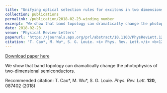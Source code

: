 ```yaml
---
title: "Unifying optical selection rules for excitons in two dimensions: Band topology and winding numbers"
collection: publications
permalink: /publication/2018-02-23-winding_number
excerpt: 'We show that band topology can dramatically change the photophysics of two-dimensional semiconductors.'
date: 2018-02-23
venue: 'Physical Review Letters'
paperurl: 'https://journals.aps.org/prl/abstract/10.1103/PhysRevLett.120.087402'
citation: 'T. Cao*, M. Wu*, S. G. Louie. <i> Phys. Rev. Lett.</i> <b>120</b>, 087402 (2018)'
---
```


<a href='https://journals.aps.org/prl/abstract/10.1103/PhysRevLett.120.087402'>Download paper here</a>

We show that band topology can dramatically change the photophysics of two-dimensional semiconductors.

Recommended citation: T. Cao*, M. Wu*, S. G. Louie. <i> Phys. Rev. Lett.</i> <b>120</b>, 087402 (2018)